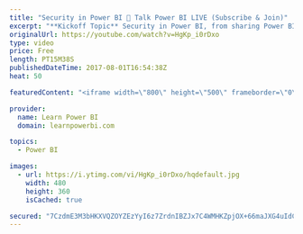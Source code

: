 ```yaml
---
title: "Security in Power BI 🔴 Talk Power BI LIVE (Subscribe & Join)"
excerpt: "**Kickoff Topic** Security in Power BI, from sharing Power BI Desktop files to App Workspaces.  Hello, I am Avi Singh, Microsoft MVP and Power BI expert. I just love talking about Power BI. So much so that I have dedicated an hour to talk with YOU about Power BI.   This is Q&A and discussion forum -"
originalUrl: https://youtube.com/watch?v=HgKp_i0rDxo
type: video
price: Free
length: PT15M38S
publishedDateTime: 2017-08-01T16:54:38Z
heat: 50

featuredContent: "<iframe width=\"800\" height=\"500\" frameborder=\"0\" src=\"https://www.youtube.com/embed/HgKp_i0rDxo\" allow=\"accelerometer; autoplay; encrypted-media; gyroscope; picture-in-picture\" allowfullscreen></iframe>"

provider:
  name: Learn Power BI
  domain: learnpowerbi.com

topics:
  - Power BI

images:
  - url: https://i.ytimg.com/vi/HgKp_i0rDxo/hqdefault.jpg
    width: 480
    height: 360
    isCached: true

secured: "7CzdmE3M3bHKXVQZOYZEzYyI6z7ZrdnIBZJx7C4WMHKZpjOX+66maJXG4uIdClvH15Ja7BFKj3mturoVTGL6qE/X/ad8rGyEDH9AgmG6vB6rLZ9UajEvRLS+OK9NL7qz+xWbxQ7woWWRDaOYTpTgPFRzft98sN7265PJwKMst3oRybDXvHRgHZWLazq1JooV/4+DPu8n1IjwXAVCQh9rrG7e5EodjFXmhUFwgI/d5P3p0N49RtAnqvgoEDKkyi1tpk0OVBMVxw4qSuDxwwrh9FH6FIXLv6lTfIGkSxz+BADX1ciq3AYk/fAHqB4ffj3yloSBNfSOaPotrQzAMQWC3perBmcdWL4fXdX5tpN+2FZ/CnzSken8g6u6T7LY6r1/rCAu0AK9JIgRggG1ehicMfzpO5CHPPqCynpRbD4iJjw=;nuz5ILwqC2xWdScemj0a5g=="
---
```


